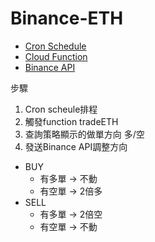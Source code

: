 # Binance-ETH

- [Cron Schedule](https://cloud.google.com/scheduler)
- [Cloud Function](https://cloud.google.com/functions/docs/running/function-frameworks)
- [Binance API](https://binance-docs.github.io/apidocs/spot/en/#new-order-trade)

步驟


1. Cron scheule排程
2. 觸發function tradeETH
3. 查詢策略顯示的做單方向 多/空
4. 發送Binance API調整方向 
  - BUY
    - 有多單 -> 不動
    - 有空單 -> 2倍多
  - SELL
    - 有多單 -> 2倍空
    - 有空單 -> 不動
